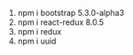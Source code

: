 1. npm i bootstrap 5.3.0-alpha3
2. npm i react-redux 8.0.5
3. npm i redux
4. npm i uuid

<!-- Used context and localStorage -->
